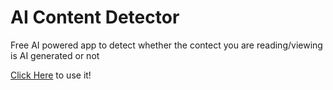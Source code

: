 # AI Content Detector

Free AI powered app to detect whether the contect you are reading/viewing is AI generated or not

[Click Here](https://ai-content-detector.netlify.app/) to use it!
